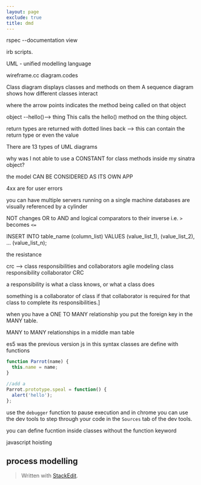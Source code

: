 ```yaml
---
layout: page
exclude: true
title: dmd
---
```


rspec --documentation view

irb scripts.

UML - unified modelling language

wireframe.cc
diagram.codes

Class diagram displays classes and methods on them
A sequence diagram shows how different classes interact

where the arrow points indicates the method being called on that object

object --hello()--> thing
This calls the hello() method on the thing object.

return types are returned with dotted lines back --> this can contain the return type or even the value

There are 13 types of UML diagrams


why was I not able to use a CONSTANT for class methods inside my sinatra object?

the model CAN BE CONSIDERED AS ITS OWN APP

4xx are for user errors

you can have multiple servers running on a single machine
databases are visually referenced by a cylinder


NOT changes OR to AND and logical comparators to their inverse i.e. `>` becomes `<=`

INSERT INTO table_name (column_list)
VALUES
    (value_list_1),
    (value_list_2),
    ...
    (value_list_n);

the resistance

crc --> class responsibilities and collaborators
agile modeling class responsibility collaborator CRC

a responsibility is what a class knows, or what a class does

something is a collaborator of class if that collaborator is required for that class to complete its responsibilities.]

when you have a ONE TO MANY relationship you put the foreign key in the MANY table.

MANY to MANY relationships in a middle man table

es5 was the previous version js
in this syntax classes are define with functions
```js
function Parrot(name) {
  this.name = name;
}

//add a 
Parrot.prototype.speal = function() {
  alert('hello');
};

```

use the `debugger` function to pause execution and in chrome you can use the dev tools to step through your code in the `Sources` tab of the dev tools.

you can define fucntion inside classes without the function keyword

javascript hoisting
## process modelling


> Written with [StackEdit](https://stackedit.io/).
<!--stackedit_data:
eyJoaXN0b3J5IjpbLTE4NTEyMjg4MiwxMzQ0NTIyMTc4LDE2Nj
g2NzY4NDEsLTE5MjgwODI4LDE5NDEyODU4NTMsLTYyNjczODE3
MywtMTk4NzYyOTM0LC0xNjQ0ODQ3NjkwLC02NDk2MjAwMzMsLT
IwODUwNTE5NzEsLTIwMzU4Nzk0MDYsLTExMzI4NDYxMzcsMTgw
MTU3NTc5OCwxOTE2NzkxNzI1LC0xMDk0NzIzOTUxLC0xMzMzND
g0MDE5XX0=
-->